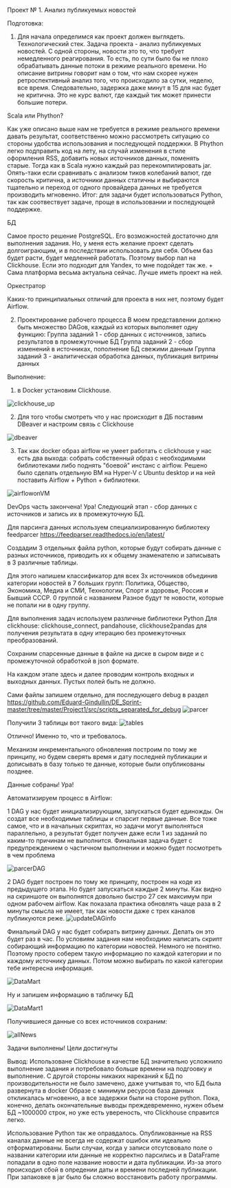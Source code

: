 Проект № 1. Анализ публикуемых новостей

Подготовка:
1) Для начала определимся как проект должен выглядеть.
Технологический стек.
Задача проекта - анализ публикуемых новостей. С одной стороны, новости это то, что требует немедленного реагирования. То есть, по сути было бы не плохо обрабатывать данные потоки в режиме реального времени. Но описание витрины говорит нам о том, что нам скорее нужен ретроспективный анализ того, что происходило за сутки, неделю, все время. Следовательно, задержка даже минут в 15 для нас будет не критична. Это не курс валют, где каждый тик может принести большие потери.

Scala или Phython? 

Как уже описано выше нам не требуется в режиме реального времени давать результат, соответственно можно рассмотреть ситуацию со стороны удобства использования и последующей поддержки. В Phython легко подправить код на лету, на случай изменения в стиле оформления RSS, добавить новых источников данных, поменять старые. Тогда как в Scala нужно каждый раз перекомпилировать jar. Опять-таки если сравнивать с анализом тиков колебаний валют, где скорость критична, а источники данных статичны и выбираются тщательно и переход от одного провайдера данных не требуется производить мгновенно. 
Итог: для задачи будет использоваться Python, так как соотвествует задаче, проще в использовании и последующей поддержке.

БД

Самое просто решение PostgreSQL. Его возможностей достаточно для выполнения задания. Но, у меня есть желание проект сделать долгоиграющим, и в последствии использовать для себя. Объем баз будет расти, будет медленней работать. Поэтому выбор пал на Clickhouse. Если это подходит для Yandex, то мне подойдет так же. + Сама платформа весьма актуальна сейчас. Лучше иметь проект на ней.

Оркестратор

Каких-то принципиальных отличий для проекта в них нет, поэтому будет Airflow.

2) Проектирование рабочего процесса
В моем представлении должно быть множество DAGов, каждый из которых выполняет одну функцию:
 Группа заданий 1  - сбор данных с источников, запись результатов в промежуточные БД
 Группа заданий 2  - сбор изменений в источниках, пополнение БД свежими данным
 Группа заданий 3  - аналитическая обработка данных, публикация витрины данных

Выполнение:
1) в Docker установим Clickhouse. 

![clickhouse_up](https://user-images.githubusercontent.com/115062813/218247166-ea45b2ca-970e-401b-a81f-7d532b35c0ac.jpg)

2) Для того чтобы смотреть что у нас происходит в ДБ поставим DBeaver и настроим связь с Clickhouse


![dbeaver](https://user-images.githubusercontent.com/115062813/218247373-a520b14b-83db-4e40-a614-c7f8ccf0a603.jpg)

3) Так как docker образ airflow не умеет работать с clickhouse у нас есть два выхода: собрать собственный образ с необходимыми библиотеками либо поднять "боевой" инстанс с airflow. Решено было сделать отдельную ВМ на Hyper-V с Ubuntu desktop и на ней поставить Airflow + Python + библиотеки.

![airflowonVM](https://user-images.githubusercontent.com/115062813/218248104-6f6c1eb8-f268-4e2b-91f3-219462237245.jpg)

DevOps часть закончена! Ура!
Следующий этап - сбор данных с источников и запись их в промежуточную БД.

Для парсинга данных используем специализированную библиотеку feedparcer https://feedparser.readthedocs.io/en/latest/ 

Создадим 3 отдельных файла python, которые будут собирать данные с разных источников, приводить их к общему знаменателю и записывать в 3 различные таблицы.

Для этого напишем классификатор для всех 3х источников объединив категории новостей в 7 больших групп: Политика, Общество, Экономика, Медиа и СМИ, Технологии, Спорт и здоровье, Россия и Бывший СССР. 0 группой с названием Разное будут те новости, которые не попали ни в одну группу.

Для выполнения задач используем различные библиотеки Python Для clickhouse: clickhouse_connect, pandahouse, clickhouse2pandas для получения результата в одну итерацию без промежуточных преобразований.

Сохраним спарсенные данные в файле на диске в сыром виде и с промежуточной обработкой в json формате. 

На каждом этапе здесь и далее проводим контроль входных и выходных данных. Пустых полей быть не должно. 

Сами файлы запишем отдельно, для последующего debug в раздел https://github.com/Eduard-Gindullin/DE_Sprint-master/tree/master/Project1/src/scripts_separated_for_debug 
![parcer](https://user-images.githubusercontent.com/115062813/218259643-4edc8913-ae25-477e-b9c9-2fd934d95e88.jpg)



Получили 3 таблицы вот такого вида:
![tables](https://user-images.githubusercontent.com/115062813/218249726-40e71508-f1d6-4c24-95be-099f7504ed7f.jpg)

Отлично! Именно то, что и требовалось.

Механизм инкрементального обновления построим по тому же принципу, но будем сверять время и дату последней публикации и дописывать в базу только те данные, которые были опубликованы позднее. 

Данные собраны! Ура!

Автоматизируем процесс в Airflow:

1 DAG у нас будет инициализирующим, запускаться будет единожды. Он создат все необходимые таблицы и спарсит первые данные. Все тоже самое, что и в начальных скриптах, но задачи могут выполняться параллельно, а результат будет получен даже если 1 из заданий по каким-то причинам не выполнится. Финальная задача будет с предупреждением о частичном выполнении и можно будет посмотреть в чем проблема

![parcerDAG](https://user-images.githubusercontent.com/115062813/218251142-b0db3fc8-181e-4ba2-8c02-8f7ad091a213.jpg)


2 DAG будет построен по тому же принципу, построен на коде из предыдущего этапа. Но будет запускаться каждые 2 минуты. Как видно на скриншоте он выполнятся довольно быстро 27 сек максимум при одном рабочем airflow. Как показала практика обновлять чаще раза в 2 минуты смысла не имеет, так как новости даже с трех каналов публикуются реже.
![updateDAGinfo](https://user-images.githubusercontent.com/115062813/218251636-1a94e857-dae4-47be-85b5-80b0aead6a62.jpg)


Финальный DAG у нас будет собирать витрину данных. Делать он это будет раз в час.
По условиям задания нам необходимо написать скрипт собирающий информацию по категории новостей. Немного не понятно. Поэтому просто соберем такую информацию по каждой категории и по каждому источнику данных. Потом можно выбирать по какой категории тебе интересна информация.

![DataMart](https://user-images.githubusercontent.com/115062813/218252190-de8bbf18-d5e6-4323-bb48-6f79e0f3b8ec.jpg)

Ну и запишем информацию в табличку БД

![DataMart1](https://user-images.githubusercontent.com/115062813/218252316-6261b5fb-16e5-4393-ac98-dec9203b6e5a.jpg)

Получившиеся данные со всех источников сохраним:

![allNews](https://user-images.githubusercontent.com/115062813/218259964-0c878f40-d5e2-4d9f-bbd7-b38bf1aaed16.jpg)


Задачи выполнены! Цели достигнуты

Вывод:
Использоване Clickhouse в качестве БД значительно усложнило выполнение задания и потребовало больше времени на подгоовку и выполнение. С другой стороны никаких нареканий к БД по производительности не было замечено, даже учитывая то, что БД была развернута в docker Образе с минимум ресурсов база данных откликалась мгновенно, а все задержки были на стороне python. Пока, конечно, делать окончательные выводы преждевременно, нужен объем БД ~1000000 строк, но уже есть увереность, что Clickhouse справится легко. 

Использование Python так же оправдалось. Опубликованные на RSS каналах данные не всегда не содержат ошибок или идеально отформатированы. Были случаи, когда у записи отсутсвовало поле о названии категории или данные не корректно парсились и в DataFrame попадали в одно поле название новости и дата публикации. Из-за этого происходил сбой в опредении даты и времени последней публикации. При запаковке в jar было бы сложно восстановить работу программы.   

